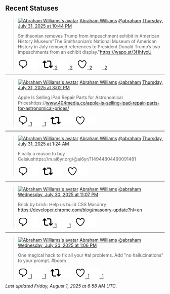 ## Recent Statuses

> <a href="https://indieweb.social/@abraham"><img alt="Abraham Williams's avatar" src="https://cdn.masto.host/indiewebsocial/accounts/avatars/109/292/540/382/343/163/original/d00f2e03ce9c85b1.jpg" height="24" width="24" ></a> [Abraham Williams](https://indieweb.social/@abraham) [@abraham](https://indieweb.social/@abraham) [Thursday, July 31, 2025 at 10:44 PM](https://indieweb.social/@abraham/114950265928662759)
>
> Smithsonian removes Trump from impeachment exhibit in American History Museum&quot;The Smithsonian’s National Museum of American History in July removed references to President Donald Trump’s two impeachments from an exhibit display.&quot;https://wapo.st/3HhfyxU
>
> [![Reply](./images/reply_light.svg#gh-light-mode-only "Reply")](https://indieweb.social/@abraham/114950265928662759#gh-light-mode-only)[![Reply](./images/reply.svg#gh-dark-mode-only "Reply")](https://indieweb.social/@abraham/114950265928662759#gh-dark-mode-only)&emsp;[![Boost](./images/retweet_light.svg#gh-light-mode-only "Boost")&ensp;2](https://indieweb.social/@abraham/114950265928662759#gh-light-mode-only)[![Boost](./images/retweet.svg#gh-dark-mode-only "Boost")&ensp;2](https://indieweb.social/@abraham/114950265928662759#gh-dark-mode-only)&emsp;[![Favorite](./images/like_light.svg#gh-light-mode-only "Favorite")&ensp;2](https://indieweb.social/@abraham/114950265928662759#gh-light-mode-only)[![Favorite](./images/like.svg#gh-dark-mode-only "Favorite")&ensp;2](https://indieweb.social/@abraham/114950265928662759#gh-dark-mode-only)


---

> <a href="https://indieweb.social/@abraham"><img alt="Abraham Williams's avatar" src="https://cdn.masto.host/indiewebsocial/accounts/avatars/109/292/540/382/343/163/original/d00f2e03ce9c85b1.jpg" height="24" width="24" ></a> [Abraham Williams](https://indieweb.social/@abraham) [@abraham](https://indieweb.social/@abraham) [Thursday, July 31, 2025 at 3:02 PM](https://indieweb.social/@abraham/114948448646768598)
>
> Apple Is Selling iPad Repair Parts for Astronomical Priceshttps://www.404media.co/apple-is-selling-ipad-repair-parts-for-astronomical-prices/
>
> [![Reply](./images/reply_light.svg#gh-light-mode-only "Reply")&ensp;1](https://indieweb.social/@abraham/114948448646768598#gh-light-mode-only)[![Reply](./images/reply.svg#gh-dark-mode-only "Reply")&ensp;1](https://indieweb.social/@abraham/114948448646768598#gh-dark-mode-only)&emsp;[![Boost](./images/retweet_light.svg#gh-light-mode-only "Boost")](https://indieweb.social/@abraham/114948448646768598#gh-light-mode-only)[![Boost](./images/retweet.svg#gh-dark-mode-only "Boost")](https://indieweb.social/@abraham/114948448646768598#gh-dark-mode-only)&emsp;[![Favorite](./images/like_light.svg#gh-light-mode-only "Favorite")](https://indieweb.social/@abraham/114948448646768598#gh-light-mode-only)[![Favorite](./images/like.svg#gh-dark-mode-only "Favorite")](https://indieweb.social/@abraham/114948448646768598#gh-dark-mode-only)


---

> <a href="https://indieweb.social/@abraham"><img alt="Abraham Williams's avatar" src="https://cdn.masto.host/indiewebsocial/accounts/avatars/109/292/540/382/343/163/original/d00f2e03ce9c85b1.jpg" height="24" width="24" ></a> [Abraham Williams](https://indieweb.social/@abraham) [@abraham](https://indieweb.social/@abraham) [Thursday, July 31, 2025 at 1:24 AM](https://indieweb.social/@abraham/114945235195575050)
>
> Finally a reason to buy Celsiushttps://m.ai6yr.org/@ai6yr/114944804490091481
>
> [![Reply](./images/reply_light.svg#gh-light-mode-only "Reply")](https://indieweb.social/@abraham/114945235195575050#gh-light-mode-only)[![Reply](./images/reply.svg#gh-dark-mode-only "Reply")](https://indieweb.social/@abraham/114945235195575050#gh-dark-mode-only)&emsp;[![Boost](./images/retweet_light.svg#gh-light-mode-only "Boost")](https://indieweb.social/@abraham/114945235195575050#gh-light-mode-only)[![Boost](./images/retweet.svg#gh-dark-mode-only "Boost")](https://indieweb.social/@abraham/114945235195575050#gh-dark-mode-only)&emsp;[![Favorite](./images/like_light.svg#gh-light-mode-only "Favorite")](https://indieweb.social/@abraham/114945235195575050#gh-light-mode-only)[![Favorite](./images/like.svg#gh-dark-mode-only "Favorite")](https://indieweb.social/@abraham/114945235195575050#gh-dark-mode-only)


---

> <a href="https://indieweb.social/@abraham"><img alt="Abraham Williams's avatar" src="https://cdn.masto.host/indiewebsocial/accounts/avatars/109/292/540/382/343/163/original/d00f2e03ce9c85b1.jpg" height="24" width="24" ></a> [Abraham Williams](https://indieweb.social/@abraham) [@abraham](https://indieweb.social/@abraham) [Wednesday, July 30, 2025 at 11:07 PM](https://indieweb.social/@abraham/114944695396315466)
>
> Brick by brick: Help us build CSS Masonry https://developer.chrome.com/blog/masonry-update?hl=en
>
> [![Reply](./images/reply_light.svg#gh-light-mode-only "Reply")](https://indieweb.social/@abraham/114944695396315466#gh-light-mode-only)[![Reply](./images/reply.svg#gh-dark-mode-only "Reply")](https://indieweb.social/@abraham/114944695396315466#gh-dark-mode-only)&emsp;[![Boost](./images/retweet_light.svg#gh-light-mode-only "Boost")&ensp;1](https://indieweb.social/@abraham/114944695396315466#gh-light-mode-only)[![Boost](./images/retweet.svg#gh-dark-mode-only "Boost")&ensp;1](https://indieweb.social/@abraham/114944695396315466#gh-dark-mode-only)&emsp;[![Favorite](./images/like_light.svg#gh-light-mode-only "Favorite")](https://indieweb.social/@abraham/114944695396315466#gh-light-mode-only)[![Favorite](./images/like.svg#gh-dark-mode-only "Favorite")](https://indieweb.social/@abraham/114944695396315466#gh-dark-mode-only)


---

> <a href="https://indieweb.social/@abraham"><img alt="Abraham Williams's avatar" src="https://cdn.masto.host/indiewebsocial/accounts/avatars/109/292/540/382/343/163/original/d00f2e03ce9c85b1.jpg" height="24" width="24" ></a> [Abraham Williams](https://indieweb.social/@abraham) [@abraham](https://indieweb.social/@abraham) [Wednesday, July 30, 2025 at 1:06 PM](https://indieweb.social/@abraham/114942330914941768)
>
> One magical hack to fix all your #ai problems. Add &quot;no hallucinations&quot; to your prompt. #boom
>
> [![Reply](./images/reply_light.svg#gh-light-mode-only "Reply")&ensp;1](https://indieweb.social/@abraham/114942330914941768#gh-light-mode-only)[![Reply](./images/reply.svg#gh-dark-mode-only "Reply")&ensp;1](https://indieweb.social/@abraham/114942330914941768#gh-dark-mode-only)&emsp;[![Boost](./images/retweet_light.svg#gh-light-mode-only "Boost")](https://indieweb.social/@abraham/114942330914941768#gh-light-mode-only)[![Boost](./images/retweet.svg#gh-dark-mode-only "Boost")](https://indieweb.social/@abraham/114942330914941768#gh-dark-mode-only)&emsp;[![Favorite](./images/like_light.svg#gh-light-mode-only "Favorite")&ensp;1](https://indieweb.social/@abraham/114942330914941768#gh-light-mode-only)[![Favorite](./images/like.svg#gh-dark-mode-only "Favorite")&ensp;1](https://indieweb.social/@abraham/114942330914941768#gh-dark-mode-only)


_Last updated Friday, August 1, 2025 at 6:58 AM UTC._
